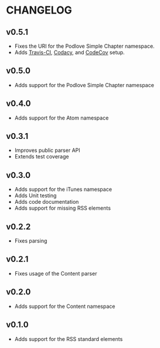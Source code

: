 # CHANGELOG

## v0.5.1

  * Fixes the URI for the Podlove Simple Chapter namespace.
  * Adds [Travis-CI](https://travis-ci.org/mpgirro/wien), [Codacy](https://app.codacy.com/project/mpgirro/wien), and [CodeCov](https://codecov.io/gh/mpgirro/wien) setup.

## v0.5.0

  * Adds support for the Podlove Simple Chapter namespace

## v0.4.0

  * Adds support for the Atom namespace

## v0.3.1

  * Improves public parser API
  * Extends test coverage

## v0.3.0

  * Adds support for the iTunes namespace
  * Adds Unit testing
  * Adds code documentation
  * Adds support for missing RSS elements

## v0.2.2

  * Fixes parsing

## v0.2.1

  * Fixes usage of the Content parser

## v0.2.0

  * Adds support for the Content namespace

## v0.1.0

  * Adds support for the RSS standard elements
